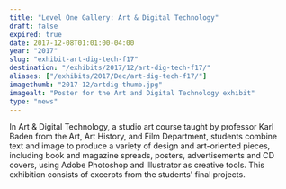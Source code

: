 ```yaml
---
title: "Level One Gallery: Art & Digital Technology"
draft: false
expired: true
date: 2017-12-08T01:01:00-04:00
year: "2017"
slug: "exhibit-art-dig-tech-f17"
destination: "/exhibits/2017/12/art-dig-tech-f17/"
aliases: ["/exhibits/2017/Dec/art-dig-tech-f17/"]
imagethumb: "2017-12/artdig-thumb.jpg"
imagealt: "Poster for the Art and Digital Technology exhibit"
type: "news"
---
```


In Art & Digital Technology, a studio art course taught by professor Karl Baden from the Art, Art History, and Film Department, students combine text and image to produce a variety of design and art-oriented pieces, including book and magazine spreads, posters, advertisements and CD covers, using Adobe Photoshop and Illustrator as creative tools. This exhibition consists of excerpts from the students' final projects.
